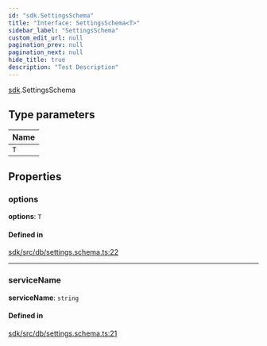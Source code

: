 ```yaml
---
id: "sdk.SettingsSchema"
title: "Interface: SettingsSchema<T>"
sidebar_label: "SettingsSchema"
custom_edit_url: null
pagination_prev: null
pagination_next: null
hide_title: true
description: "Test Description"
---
```


[sdk](../namespaces/sdk.md).SettingsSchema

## Type parameters

| Name |
| :--- |
| `T`  |

## Properties

### options

**options**: `T`

#### Defined in

[sdk/src/db/settings.schema.ts:22](https://github.com/AKASHAorg/akasha-framework/blob/d370b59a/sdk/src/db/settings.schema.ts#L22)

---

### serviceName

**serviceName**: `string`

#### Defined in

[sdk/src/db/settings.schema.ts:21](https://github.com/AKASHAorg/akasha-framework/blob/d370b59a/sdk/src/db/settings.schema.ts#L21)
